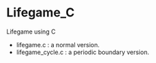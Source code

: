 # Lifegame_C
Lifegame using C

- lifegame.c : a normal version.
- lifegame_cycle.c : a periodic boundary version.
